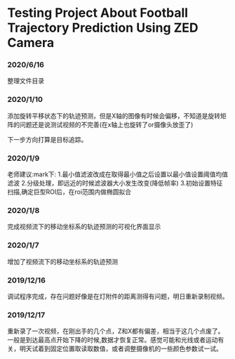 # Testing Project About Football Trajectory Prediction Using ZED Camera
### 2020/6/16
整理文件目录

### 2020/1/10

添加旋转平移状态下的轨迹预测，但是X轴的图像有时候会偏移，不知道是旋转矩阵的问题还是说测试视频的不完善(在x轴上也旋转了or摄像头放歪了)

下一步方向打算是目标追踪。

### 2020/1/9

老师建议:mark下:
1.最小值滤波改成在取得最小值之后设置以最小值设置阈值均值滤波
2.分级处理，即远近的时候滤波器大小发生改变(降低帧率)
3.初始设置特征扫描,确定巨型ROI后，在roi范围内做椭圆拟合

### 2020/1/8

完成视频流下的移动坐标系的轨迹预测的可视化界面显示

### 2020/1/7

增加了视频流下的移动坐标系的轨迹预测

### 2019/12/16

调试程序完成，存在问题好像是在灯附件的距离测得有问题，明日重新录制视频。

### 2019/12/17

重新录了一次视频，在刚出手的几个点，Z和X都有偏差，相当于这几个点废了。一般是到达最高点开始下降的时候,数据才恢复正常。感觉可能和光线或者运动有关，明天试着到固定位置取读取数值，或者调整摄像机的一些颜色参数试一试。
